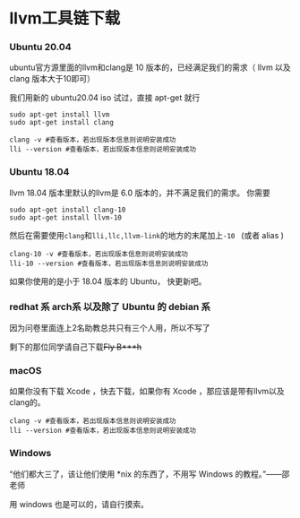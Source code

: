 # llvm工具链下载

### Ubuntu 20.04

ubuntu官方源里面的llvm和clang是 10 版本的，已经满足我们的需求（ llvm 以及 clang 版本大于10即可）

我们用新的 ubuntu20.04 iso 试过，直接 apt-get 就行

```shell
sudo apt-get install llvm
sudo apt-get install clang
```

```shell
clang -v #查看版本，若出现版本信息则说明安装成功
lli --version #查看版本，若出现版本信息则说明安装成功 
```

### Ubuntu 18.04

llvm 18.04 版本里默认的llvm是 6.0 版本的，并不满足我们的需求。 你需要

```shell
sudo apt-get install clang-10
sudo apt-get install llvm-10
```

然后在需要使用`clang`和`lli,llc,llvm-link`的地方的末尾加上`-10 ` (或者 alias )

```shell
clang-10 -v #查看版本，若出现版本信息则说明安装成功
lli-10 --version #查看版本，若出现版本信息则说明安装成功 
```

如果你使用的是小于 18.04 版本的 Ubuntu， 快更新吧。

### redhat 系 arch系 以及除了 Ubuntu 的 debian 系

因为问卷里面连上2名助教总共只有三个人用，所以不写了

剩下的那位同学请自己下载~~Fly B***h~~ 

### macOS

如果你没有下载 Xcode ，快去下载，如果你有 Xcode ，那应该是带有llvm以及clang的。

```shell
clang -v #查看版本，若出现版本信息则说明安装成功
lli --version #查看版本，若出现版本信息则说明安装成功 
```

### Windows

“他们都大三了，该让他们使用 *nix 的东西了，不用写 Windows 的教程。”——邵老师

用 windows 也是可以的，请自行摸索。